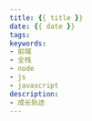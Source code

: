```yaml
---
title: {{ title }}
date: {{ date }}
tags:
keywords:
- 前端
- 全栈
- node
- js
- javascript
description:
- 成长轨迹
---
```

<script type="text/javascript" src="/js/src/bai.js"></script>
